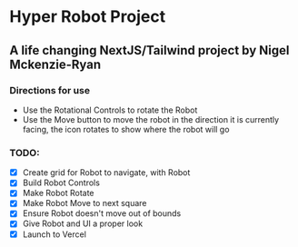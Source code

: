 # Hyper Robot Project

## A life changing NextJS/Tailwind project by Nigel Mckenzie-Ryan

### Directions for use

- Use the Rotational Controls to rotate the Robot
- Use the Move button to move the robot in the direction it is currently facing, the icon rotates to show where the robot will go

### TODO:

- [x] Create grid for Robot to navigate, with Robot
- [x] Build Robot Controls
- [x] Make Robot Rotate
- [x] Make Robot Move to next square
- [x] Ensure Robot doesn't move out of bounds
- [x] Give Robot and UI a proper look
- [x] Launch to Vercel
